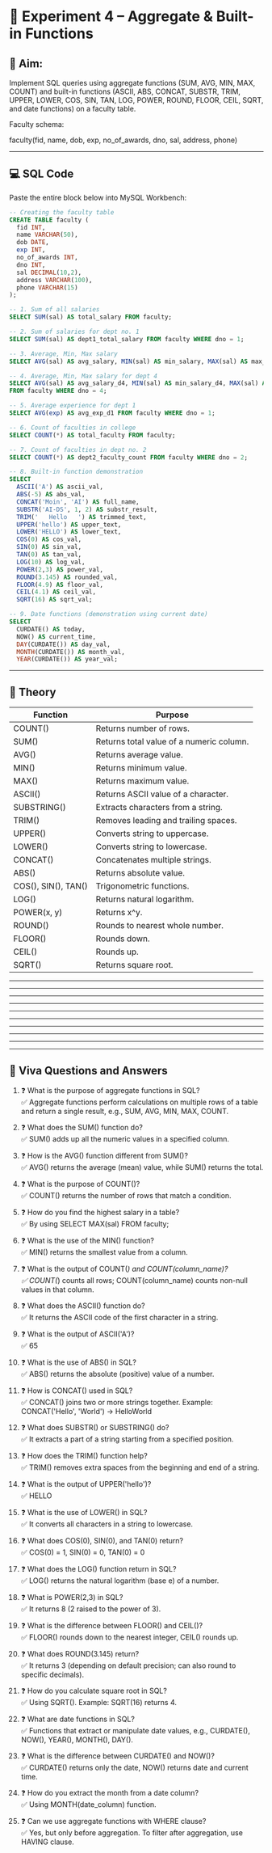 # 🧪 Experiment 4 – Aggregate & Built-in Functions

## 🎯 Aim:

Implement SQL queries using aggregate functions (SUM, AVG, MIN, MAX, COUNT) and built-in functions (ASCII, ABS, CONCAT, SUBSTR, TRIM, UPPER, LOWER, COS, SIN, TAN, LOG, POWER, ROUND, FLOOR, CEIL, SQRT, and date functions) on a faculty table.

Faculty schema:

faculty(fid, name, dob, exp, no_of_awards, dno, sal, address, phone)

---

## 💻 SQL Code

Paste the entire block below into MySQL Workbench:

```sql
-- Creating the faculty table
CREATE TABLE faculty (
  fid INT,
  name VARCHAR(50),
  dob DATE,
  exp INT,
  no_of_awards INT,
  dno INT,
  sal DECIMAL(10,2),
  address VARCHAR(100),
  phone VARCHAR(15)
);

-- 1. Sum of all salaries
SELECT SUM(sal) AS total_salary FROM faculty;

-- 2. Sum of salaries for dept no. 1
SELECT SUM(sal) AS dept1_total_salary FROM faculty WHERE dno = 1;

-- 3. Average, Min, Max salary
SELECT AVG(sal) AS avg_salary, MIN(sal) AS min_salary, MAX(sal) AS max_salary FROM faculty;

-- 4. Average, Min, Max salary for dept 4
SELECT AVG(sal) AS avg_salary_d4, MIN(sal) AS min_salary_d4, MAX(sal) AS max_salary_d4 
FROM faculty WHERE dno = 4;

-- 5. Average experience for dept 1
SELECT AVG(exp) AS avg_exp_d1 FROM faculty WHERE dno = 1;

-- 6. Count of faculties in college
SELECT COUNT(*) AS total_faculty FROM faculty;

-- 7. Count of faculties in dept no. 2
SELECT COUNT(*) AS dept2_faculty_count FROM faculty WHERE dno = 2;

-- 8. Built-in function demonstration
SELECT 
  ASCII('A') AS ascii_val, 
  ABS(-5) AS abs_val, 
  CONCAT('Moin', 'AI') AS full_name, 
  SUBSTR('AI-DS', 1, 2) AS substr_result, 
  TRIM('   Hello   ') AS trimmed_text, 
  UPPER('hello') AS upper_text, 
  LOWER('HELLO') AS lower_text,
  COS(0) AS cos_val, 
  SIN(0) AS sin_val, 
  TAN(0) AS tan_val, 
  LOG(10) AS log_val, 
  POWER(2,3) AS power_val, 
  ROUND(3.145) AS rounded_val, 
  FLOOR(4.9) AS floor_val, 
  CEIL(4.1) AS ceil_val, 
  SQRT(16) AS sqrt_val;

-- 9. Date functions (demonstration using current date)
SELECT 
  CURDATE() AS today,
  NOW() AS current_time,
  DAY(CURDATE()) AS day_val,
  MONTH(CURDATE()) AS month_val,
  YEAR(CURDATE()) AS year_val;
```

---

## 📘 Theory

| Function     | Purpose                                                       |
|--------------|---------------------------------------------------------------|
| COUNT()      | Returns number of rows.                                       |
| SUM()        | Returns total value of a numeric column.                      |
| AVG()        | Returns average value.                                        |
| MIN()        | Returns minimum value.                                        |
| MAX()        | Returns maximum value.                                        |
| ASCII()      | Returns ASCII value of a character.                           |
| SUBSTRING()  | Extracts characters from a string.                            |
| TRIM()       | Removes leading and trailing spaces.                          |
| UPPER()      | Converts string to uppercase.                                 |
| LOWER()      | Converts string to lowercase.                                 |
| CONCAT()     | Concatenates multiple strings.                                |
| ABS()        | Returns absolute value.                                       |
| COS(), SIN(), TAN() | Trigonometric functions.                             |
| LOG()        | Returns natural logarithm.                                    |
| POWER(x, y)  | Returns x^y.                                                  |
| ROUND()      | Rounds to nearest whole number.                               |
| FLOOR()      | Rounds down.                                                  |
| CEIL()       | Rounds up.                                                    |
| SQRT()       | Returns square root.                                          |

---
---
---
---
---
---
---
---
---
---
## 🎤 Viva Questions and Answers

1. ❓ What is the purpose of aggregate functions in SQL?  
   ✅ Aggregate functions perform calculations on multiple rows of a table and return a single result, e.g., SUM, AVG, MIN, MAX, COUNT.

2. ❓ What does the SUM() function do?  
   ✅ SUM() adds up all the numeric values in a specified column.

3. ❓ How is the AVG() function different from SUM()?  
   ✅ AVG() returns the average (mean) value, while SUM() returns the total.

4. ❓ What is the purpose of COUNT()?  
   ✅ COUNT() returns the number of rows that match a condition.

5. ❓ How do you find the highest salary in a table?  
   ✅ By using SELECT MAX(sal) FROM faculty;

6. ❓ What is the use of the MIN() function?  
   ✅ MIN() returns the smallest value from a column.

7. ❓ What is the output of COUNT(*) and COUNT(column_name)?  
   ✅ COUNT(*) counts all rows; COUNT(column_name) counts non-null values in that column.

8. ❓ What does the ASCII() function do?  
   ✅ It returns the ASCII code of the first character in a string.

9. ❓ What is the output of ASCII('A')?  
   ✅ 65

10. ❓ What is the use of ABS() in SQL?  
    ✅ ABS() returns the absolute (positive) value of a number.

11. ❓ How is CONCAT() used in SQL?  
    ✅ CONCAT() joins two or more strings together. Example: CONCAT('Hello', 'World') → HelloWorld

12. ❓ What does SUBSTR() or SUBSTRING() do?  
    ✅ It extracts a part of a string starting from a specified position.

13. ❓ How does the TRIM() function help?  
    ✅ TRIM() removes extra spaces from the beginning and end of a string.

14. ❓ What is the output of UPPER('hello')?  
    ✅ HELLO

15. ❓ What is the use of LOWER() in SQL?  
    ✅ It converts all characters in a string to lowercase.

16. ❓ What does COS(0), SIN(0), and TAN(0) return?  
    ✅ COS(0) = 1, SIN(0) = 0, TAN(0) = 0

17. ❓ What does the LOG() function return in SQL?  
    ✅ LOG() returns the natural logarithm (base e) of a number.

18. ❓ What is POWER(2,3) in SQL?  
    ✅ It returns 8 (2 raised to the power of 3).

19. ❓ What is the difference between FLOOR() and CEIL()?  
    ✅ FLOOR() rounds down to the nearest integer, CEIL() rounds up.

20. ❓ What does ROUND(3.145) return?  
    ✅ It returns 3 (depending on default precision; can also round to specific decimals).

21. ❓ How do you calculate square root in SQL?  
    ✅ Using SQRT(). Example: SQRT(16) returns 4.

22. ❓ What are date functions in SQL?  
    ✅ Functions that extract or manipulate date values, e.g., CURDATE(), NOW(), YEAR(), MONTH(), DAY().

23. ❓ What is the difference between CURDATE() and NOW()?  
    ✅ CURDATE() returns only the date, NOW() returns date and current time.

24. ❓ How do you extract the month from a date column?  
    ✅ Using MONTH(date_column) function.

25. ❓ Can we use aggregate functions with WHERE clause?  
    ✅ Yes, but only before aggregation. To filter after aggregation, use HAVING clause.
